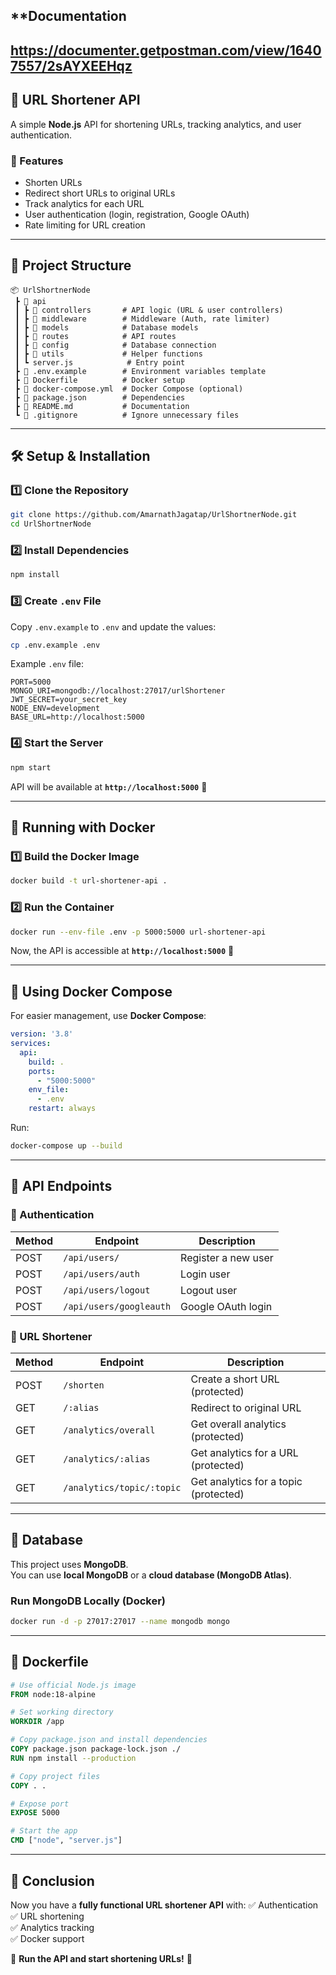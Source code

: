 ## **Documentation
## **https://documenter.getpostman.com/view/16407557/2sAYXEEHqz**

## **📌 URL Shortener API**  
A simple **Node.js** API for shortening URLs, tracking analytics, and user authentication.

### **🚀 Features**
- Shorten URLs
- Redirect short URLs to original URLs
- Track analytics for each URL
- User authentication (login, registration, Google OAuth)
- Rate limiting for URL creation

---

## **📂 Project Structure**
```
📦 UrlShortnerNode
 ┣ 📂 api
 ┃ ┣ 📂 controllers       # API logic (URL & user controllers)
 ┃ ┣ 📂 middleware        # Middleware (Auth, rate limiter)
 ┃ ┣ 📂 models            # Database models
 ┃ ┣ 📂 routes            # API routes
 ┃ ┣ 📂 config            # Database connection
 ┃ ┣ 📂 utils             # Helper functions
 ┃ ┗ server.js            # Entry point
 ┣ 📜 .env.example        # Environment variables template
 ┣ 📜 Dockerfile          # Docker setup
 ┣ 📜 docker-compose.yml  # Docker Compose (optional)
 ┣ 📜 package.json        # Dependencies
 ┣ 📜 README.md           # Documentation
 ┗ 📜 .gitignore          # Ignore unnecessary files
```

---

## **🛠️ Setup & Installation**
### **1️⃣ Clone the Repository**
```sh
git clone https://github.com/AmarnathJagatap/UrlShortnerNode.git
cd UrlShortnerNode
```

### **2️⃣ Install Dependencies**
```sh
npm install
```

### **3️⃣ Create `.env` File**
Copy `.env.example` to `.env` and update the values:
```sh
cp .env.example .env
```
Example `.env` file:
```
PORT=5000
MONGO_URI=mongodb://localhost:27017/urlShortener
JWT_SECRET=your_secret_key
NODE_ENV=development
BASE_URL=http://localhost:5000
```

### **4️⃣ Start the Server**
```sh
npm start
```
API will be available at **`http://localhost:5000`** 🚀

---

## **🐳 Running with Docker**
### **1️⃣ Build the Docker Image**
```sh
docker build -t url-shortener-api .
```

### **2️⃣ Run the Container**
```sh
docker run --env-file .env -p 5000:5000 url-shortener-api
```

Now, the API is accessible at **`http://localhost:5000`** 🚀

---

## **🐳 Using Docker Compose**
For easier management, use **Docker Compose**:

```yaml
version: '3.8'
services:
  api:
    build: .
    ports:
      - "5000:5000"
    env_file:
      - .env
    restart: always
```

Run:
```sh
docker-compose up --build
```

---

## **🔗 API Endpoints**
### **🔑 Authentication**
| Method | Endpoint             | Description            |
|--------|----------------------|------------------------|
| POST   | `/api/users/`         | Register a new user    |
| POST   | `/api/users/auth`     | Login user            |
| POST   | `/api/users/logout`   | Logout user           |
| POST   | `/api/users/googleauth` | Google OAuth login   |

### **🔗 URL Shortener**
| Method | Endpoint                      | Description                      |
|--------|--------------------------------|----------------------------------|
| POST   | `/shorten`                     | Create a short URL (protected)  |
| GET    | `/:alias`                      | Redirect to original URL        |
| GET    | `/analytics/overall`           | Get overall analytics (protected) |
| GET    | `/analytics/:alias`            | Get analytics for a URL (protected) |
| GET    | `/analytics/topic/:topic`      | Get analytics for a topic (protected) |

---

## **💾 Database**
This project uses **MongoDB**.  
You can use **local MongoDB** or a **cloud database (MongoDB Atlas)**.

### **Run MongoDB Locally (Docker)**
```sh
docker run -d -p 27017:27017 --name mongodb mongo
```

---

## **📜 Dockerfile**
```dockerfile
# Use official Node.js image
FROM node:18-alpine

# Set working directory
WORKDIR /app

# Copy package.json and install dependencies
COPY package.json package-lock.json ./
RUN npm install --production

# Copy project files
COPY . .

# Expose port
EXPOSE 5000

# Start the app
CMD ["node", "server.js"]
```

---

## **🎯 Conclusion**
Now you have a **fully functional URL shortener API** with:
✅ Authentication  
✅ URL shortening  
✅ Analytics tracking  
✅ Docker support  

🚀 **Run the API and start shortening URLs!** 🚀
